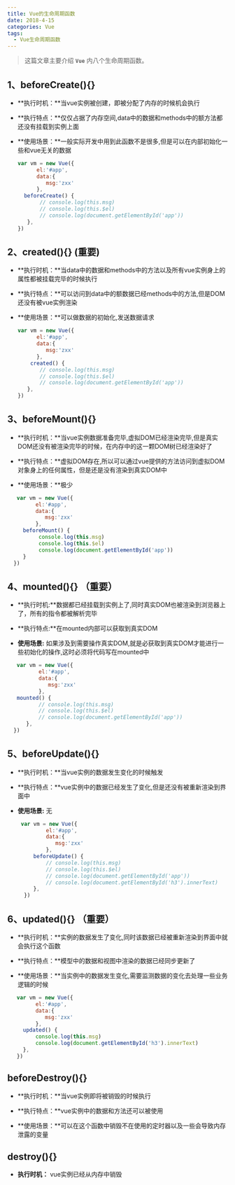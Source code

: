 ```yaml
---
title: Vue的生命周期函数
date: 2018-4-15
categories: Vue
tags:
  - Vue生命周期函数
---
```


> 这篇文章主要介绍 **`Vue`** 内八个生命周期函数。

<!-- more -->

## 1、beforeCreate(){}

  - **执行时机：**当vue实例被创建，即被分配了内存的时候机会执行

  - **执行特点：**仅仅占据了内存空间,data中的数据和methods中的额方法都还没有挂载到实例上面

  - **使用场景：**一般实际开发中用到此函数不是很多,但是可以在内部初始化一些和vue无关的数据

    ```javascript
    var vm = new Vue({
          el:'#app',
          data:{
             msg:'zxx'
          },
      beforeCreate() {
           // console.log(this.msg)
           // console.log(this.$el)
           // console.log(document.getElementById('app'))
       },
    })

    ```


## 2、created(){} (重要)

  - **执行时机：**当data中的数据和methods中的方法以及所有vue实例身上的属性都被挂载完毕的时候执行

  - **执行特点：**可以访问到data中的额数据已经methods中的方法,但是DOM还没有被vue实例渲染

  - **使用场景：**可以做数据的初始化,发送数据请求
        
    ```javascript
    var vm = new Vue({
          el:'#app',
          data:{
             msg:'zxx'
          },
        created() {
           // console.log(this.msg)
           // console.log(this.$el)
           // console.log(document.getElementById('app'))
       },
    })
    ```

## 3、beforeMount(){}
 
  -  **执行时机：**当vue实例数据准备完毕,虚拟DOM已经渲染完毕,但是真实DOM还没有被渲染完毕的时候，在内存中的这一颗DOM树已经渲染好了

  -  **执行特点：**虚拟DOM存在,所以可以通过vue提供的方法访问到虚拟DOM对象身上的任何属性，但是还是没有渲染到真实DOM中
   
  -  **使用场景：**极少
  
   ```javascript
      var vm = new Vue({
            el:'#app',
            data:{
               msg:'zxx'
            },
        beforeMount() {
             console.log(this.msg)
             console.log(this.$el)
             console.log(document.getElementById('app'))
        }
     })

   ```

## 4、mounted(){} （重要）

   - **执行时机:**数据都已经挂载到实例上了,同时真实DOM也被渲染到浏览器上了，所有的指令都被解析完毕
   
   - **执行特点:**在mounted内部可以获取到真实DOM
   
   - **使用场景:** 如果涉及到需要操作真实DOM,就是必获取到真实DOM才能进行一些初始化的操作,这时必须将代码写在mounted中  
  
  ```javascript
     var vm = new Vue({
            el:'#app',
            data:{
               msg:'zxx'
            },
     mounted() {
            // console.log(this.msg)
            // console.log(this.$el)
            // console.log(document.getElementById('app'))
        },
    })

 ```

## 5、beforeUpdate(){}

 - **执行时机：**当vue实例的数据发生变化的时候触发
 
 - **执行特点：**vue实例中的数据已经发生了变化,但是还没有被重新渲染到界面中

 - **使用场景:** 无

   ```javascript
    var vm = new Vue({
            el:'#app',
            data:{
               msg:'zxx'
            },
        beforeUpdate() {
            // console.log(this.msg)
            // console.log(this.$el)
            // console.log(document.getElementById('app'))
            // console.log(document.getElementById('h3').innerText)
        },
     })
   ```

## 6、updated(){}  （重要）

  - **执行时机：**实例的数据发生了变化,同时该数据已经被重新渲染到界面中就会执行这个函数
   
  - **执行特点：**模型中的数据和视图中渲染的数据已经同步更新了
  
  - **使用场景：**当实例中的数据发生变化,需要监测数据的变化去处理一些业务逻辑的时候
      
   ```javascript
      var vm = new Vue({
            el:'#app',
            data:{
               msg:'zxx'
            },
        updated() {
            console.log(this.msg)
            console.log(document.getElementById('h3').innerText)
        },
      })
  ```

## beforeDestroy(){}

  - **执行时机：**当vue实例即将被销毁的时候执行

  - **执行特点：**vue实例中的数据和方法还可以被使用

  - **使用场景：**可以在这个函数中销毁不在使用的定时器以及一些会导致内存泄露的变量


## destroy(){} 

  - **执行时机：** vue实例已经从内存中销毁